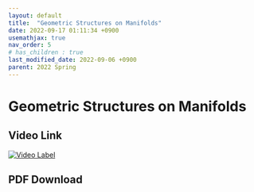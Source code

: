 ```yaml
---
layout: default
title:  "Geometric Structures on Manifolds"
date: 2022-09-17 01:11:34 +0900
usemathjax: true
nav_order: 5
# has_children : true
last_modified_date: 2022-09-06 +0900
parent: 2022 Spring
---
```

# Geometric Structures on Manifolds


## Video Link

[![Video Label](https://img.youtube.com/vi/pvhoERz6Xu0/hqdefault.jpg)](https://youtu.be/pvhoERz6Xu0)

## PDF Download

<object data="./2022_1_download/Geometric_Structures_on_Manifolds.pdf" width="750" height="1075" type='application/pdf'></object>